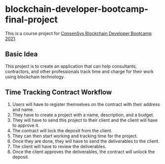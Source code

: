 # blockchain-developer-bootcamp-final-project

This is a course project for [ConsenSys Blockchain Developer Bootcamp 2021](https://courses.consensys.net/courses/take/blockchain-developer-bootcamp-registration-2021).

## Basic Idea

This project is to create an application that can help consultants, contractors, and other professionals track time and charge for their work using blockchain technology.

## Time Tracking Contract Workflow

1. Users will have to register themselves on the contract with their address and name.
2. They have to create a project with a name, description, and a budget.
3. They will have to send this project to their client and the client will have to approve it.
4. The contract will lock the deposit from the client.
5. They can then start working and tracking time for the project.
6. Once they are done, they will have to send the deliverables to the client.
7. The client will have to review the deliverables.
8. Once the client approves the deliverables, the contract will unlock the deposit.
